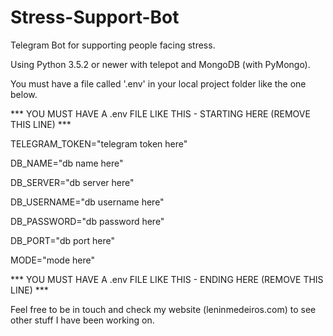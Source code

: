 # Stress-Support-Bot
Telegram Bot for supporting people facing stress.

Using Python 3.5.2 or newer with telepot and MongoDB (with PyMongo).

You must have a file called '.env' in your local project folder like the one below.

*** YOU MUST HAVE A .env FILE LIKE THIS - STARTING HERE (REMOVE THIS LINE) ***

TELEGRAM_TOKEN="telegram token here"

DB_NAME="db name here"

DB_SERVER="db server here"

DB_USERNAME="db username here"

DB_PASSWORD="db password here"

DB_PORT="db port here"

MODE="mode here"

*** YOU MUST HAVE A .env FILE LIKE THIS - ENDING HERE (REMOVE THIS LINE) ***

Feel free to be in touch and check my website (leninmedeiros.com) to see other stuff I have been working on.
